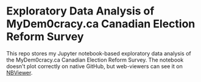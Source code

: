 <h1>Exploratory Data Analysis of MyDem0cracy.ca Canadian Election Reform Survey</h1>

This repo stores my Jupyter notebook-based exploratory data analysis of the MyDem0cracy.ca Canadian Election Reform Survey.  The notebook doesn't plot correctly on native GitHub, but web-viewers can see it on [NBViewer]().
